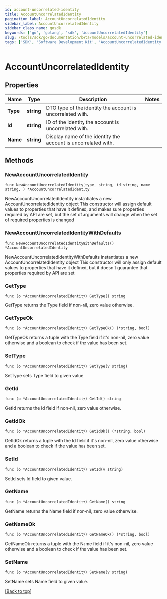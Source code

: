 ```yaml
---
id: account-uncorrelated-identity
title: AccountUncorrelatedIdentity
pagination_label: AccountUncorrelatedIdentity
sidebar_label: AccountUncorrelatedIdentity
sidebar_class_name: gosdk
keywords: ['go', 'golang', 'sdk', 'AccountUncorrelatedIdentity'] 
slug: /tools/sdk/go/documentation/beta/models/account-uncorrelated-identity
tags: ['SDK', 'Software Development Kit', 'AccountUncorrelatedIdentity']
---
```


# AccountUncorrelatedIdentity

## Properties

Name | Type | Description | Notes
------------ | ------------- | ------------- | -------------
**Type** | **string** | DTO type of the identity the account is uncorrelated with. | 
**Id** | **string** | ID of the identity the account is uncorrelated with. | 
**Name** | **string** | Display name of the identity the account is uncorrelated with. | 

## Methods

### NewAccountUncorrelatedIdentity

`func NewAccountUncorrelatedIdentity(type_ string, id string, name string, ) *AccountUncorrelatedIdentity`

NewAccountUncorrelatedIdentity instantiates a new AccountUncorrelatedIdentity object
This constructor will assign default values to properties that have it defined,
and makes sure properties required by API are set, but the set of arguments
will change when the set of required properties is changed

### NewAccountUncorrelatedIdentityWithDefaults

`func NewAccountUncorrelatedIdentityWithDefaults() *AccountUncorrelatedIdentity`

NewAccountUncorrelatedIdentityWithDefaults instantiates a new AccountUncorrelatedIdentity object
This constructor will only assign default values to properties that have it defined,
but it doesn't guarantee that properties required by API are set

### GetType

`func (o *AccountUncorrelatedIdentity) GetType() string`

GetType returns the Type field if non-nil, zero value otherwise.

### GetTypeOk

`func (o *AccountUncorrelatedIdentity) GetTypeOk() (*string, bool)`

GetTypeOk returns a tuple with the Type field if it's non-nil, zero value otherwise
and a boolean to check if the value has been set.

### SetType

`func (o *AccountUncorrelatedIdentity) SetType(v string)`

SetType sets Type field to given value.


### GetId

`func (o *AccountUncorrelatedIdentity) GetId() string`

GetId returns the Id field if non-nil, zero value otherwise.

### GetIdOk

`func (o *AccountUncorrelatedIdentity) GetIdOk() (*string, bool)`

GetIdOk returns a tuple with the Id field if it's non-nil, zero value otherwise
and a boolean to check if the value has been set.

### SetId

`func (o *AccountUncorrelatedIdentity) SetId(v string)`

SetId sets Id field to given value.


### GetName

`func (o *AccountUncorrelatedIdentity) GetName() string`

GetName returns the Name field if non-nil, zero value otherwise.

### GetNameOk

`func (o *AccountUncorrelatedIdentity) GetNameOk() (*string, bool)`

GetNameOk returns a tuple with the Name field if it's non-nil, zero value otherwise
and a boolean to check if the value has been set.

### SetName

`func (o *AccountUncorrelatedIdentity) SetName(v string)`

SetName sets Name field to given value.



[[Back to top]](#) 


